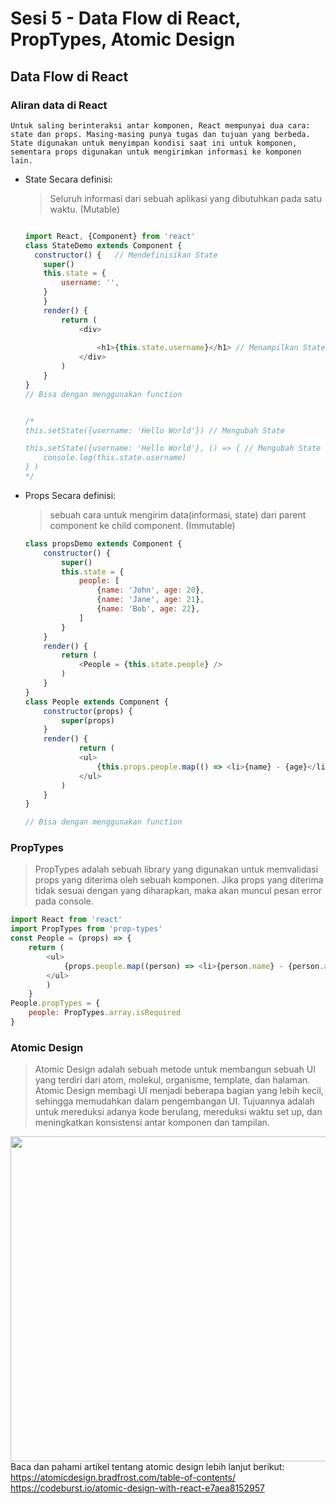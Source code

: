 # Sesi 5 - Data Flow di React, PropTypes, Atomic Design

## Data Flow di React

### Aliran data di React
    Untuk saling berinteraksi antar komponen, React mempunyai dua cara: state dan props. Masing-masing punya tugas dan tujuan yang berbeda. State digunakan untuk menyimpan kondisi saat ini untuk komponen, sementara props digunakan untuk mengirimkan informasi ke komponen lain.

- State
        Secara definisi:
        <blockquote><p>Seluruh informasi dari sebuah aplikasi yang dibutuhkan pada satu waktu. (Mutable)</p></blockquote>

    ```js
    
    import React, {Component} from 'react' 
    class StateDemo extends Component {
      constructor() {   // Mendefinisikan State
        super()
        this.state = {
            username: '',
        }
        }
        render() {
            return (
                <div>
                    
                    <h1>{this.state.username}</h1> // Menampilkan State
                </div>
            )
        }
    }
    // Bisa dengan menggunakan function


    /*
    this.setState({username: 'Hello World'}) // Mengubah State
    
    this.setState({username: 'Hello World'}, () => { // Mengubah State dengan callback
        console.log(this.state.username)
    } )
    */

    ```
    
    
    <!-- 
      - Dengan Function
    ```js
    import React from 'react'
    const StateDemo = () => {
        const [username, setUsername] = React.useState('')
    ```
      - Dengan Hooks
    ```js  
    import React, {useState} from 'react'
    const StateDemo = () => {
        const [username, setUsername] = useState('')
    ```
      - Dengan Context
    ```js
    import React, {createContext} from 'react'
    const StateDemo = () => {
        const [username, setUsername] = React.useState('')
    ```
        - Dengan Redux
    ```js
    import React, {useState} from 'react'
    import {useDispatch, useSelector} from 'react-redux'
    const StateDemo = () => {
        const [username, setUsername] = useState('')
        const dispatch = useDispatch()
        const state = useSelector(state => state)
    ```
        - Dengan MobX
    ```js
    import React, {useState} from 'react'
    import {useObserver} from 'mobx-react'
    const StateDemo = () => {
        const [username, setUsername] = useState('')
        const state = useObserver(() => ({
            username
        }))
    ``` 
    -->

- Props
    Secara definisi:
        <blockquote><p>sebuah cara untuk mengirim data(informasi, state) dari parent component ke child component. (Immutable)</p></blockquote>


    ```js
    class propsDemo extends Component {
        constructor() {
            super()
            this.state = {
                people: [
                    {name: 'John', age: 20},
                    {name: 'Jane', age: 21},
                    {name: 'Bob', age: 22},
                ]
            }
        }
        render() {
            return (
                <People = {this.state.people} />
            )
        }
    }
    class People extends Component {
        constructor(props) {
            super(props)
        }
        render() {
                return (
                <ul>
                    {this.props.people.map(() => <li>{name} - {age}</li>)}
                </ul>
            )
        }
    }
    
    // Bisa dengan menggunakan function

    ```
### PropTypes
<blockquote><p>PropTypes adalah sebuah library yang digunakan untuk memvalidasi props yang diterima oleh sebuah komponen. Jika props yang diterima tidak sesuai dengan yang diharapkan, maka akan muncul pesan error pada console.</p></blockquote>

```js
import React from 'react'
import PropTypes from 'prop-types'
const People = (props) => {
    return (
        <ul>
            {props.people.map((person) => <li>{person.name} - {person.age}</li>)}
        </ul>
        )
    }
People.propTypes = {
    people: PropTypes.array.isRequired
}

```

### Atomic Design
<blockquote><p>Atomic Design adalah sebuah metode untuk membangun sebuah UI yang terdiri dari atom, molekul, organisme, template, dan halaman. Atomic Design membagi UI menjadi beberapa bagian yang lebih kecil, sehingga memudahkan dalam pengembangan UI. Tujuannya adalah untuk mereduksi adanya kode berulang, mereduksi waktu set up, dan meningkatkan konsistensi antar komponen dan tampilan.</p></blockquote>

<img src="https://files.cdn.thinkific.com/file_uploads/236035/images/0f7/346/9ab/Screen_Shot_2020-11-20_at_12.51.59.png" width="520">
        Baca dan pahami artikel tentang atomic design lebih lanjut berikut: 
        <a href="https://atomicdesign.bradfrost.com/table-of-contents/" target="_blank" >https://atomicdesign.bradfrost.com/table-of-contents/</a>
        <a href="https://codeburst.io/atomic-design-with-react-e7aea8152957" rel="noopener noreferrer" target="_blank">https://codeburst.io/atomic-design-with-react-e7aea8152957</a>
  